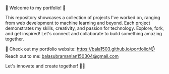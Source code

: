 🚀 Welcome to my portfolio! 🌟

This repository showcases a collection of projects I've worked on, ranging from web development to machine learning and beyond. Each project demonstrates my skills, creativity, and passion for technology. Explore, fork, and get inspired! Let's connect and collaborate to build something amazing together.

🔗 Check out my portfolio website: https://bala1503.github.io/portfolio/📫
Reach out to me: balasubramanian150304@gmail.com

Let's innovate and create together! 🌈✨
